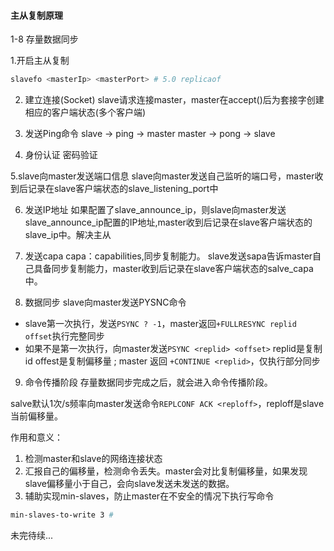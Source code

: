#### 主从复制原理

1-8 存量数据同步

1.开启主从复制 
```sh 
slavefo <masterIp> <masterPort> # 5.0 replicaof
```

2. 建立连接(Socket)
slave请求连接master，master在accept()后为套接字创建相应的客户端状态(多个客户端)

3. 发送Ping命令
slave -> ping -> master 
master -> pong -> slave 

4. 身份认证
密码验证

5.slave向master发送端口信息
slave向master发送自己监听的端口号，master收到后记录在slave客户端状态的slave_listening_port中

6. 发送IP地址
如果配置了slave_announce_ip，则slave向master发送slave_announce_ip配置的IP地址,master收到后记录在slave客户端状态的slave_ip中。解决主从

7. 发送capa
capa：capabilities,同步复制能力。
slave发送sapa告诉master自己具备同步复制能力，master收到后记录在slave客户端状态的salve_capa中。

8. 数据同步
slave向master发送PYSNC命令
- slave第一次执行，发送`PSYNC ? -1`，master返回`+FULLRESYNC replid offset`执行完整同步
- 如果不是第一次执行，向master发送`PSYNC <replid> <offset>` replid是复制id offest是复制偏移量 ; master 返回 `+CONTINUE <replid>`，仅执行部分同步

9. 命令传播阶段
存量数据同步完成之后，就会进入命令传播阶段。

salve默认1次/s频率向master发送命令`REPLCONF ACK <reploff>`，reploff是slave当前偏移量。

作用和意义：
1) 检测master和slave的网络连接状态
2) 汇报自己的偏移量，检测命令丢失。master会对比复制偏移量，如果发现slave偏移量小于自己，会向slave发送未发送的数据。
3) 辅助实现min-slaves，防止master在不安全的情况下执行写命令

```sh 
min-slaves-to-write 3 #
```


未完待续...